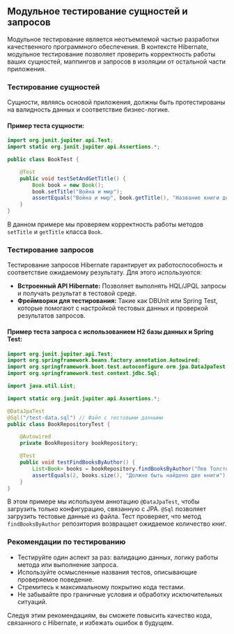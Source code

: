 ## Модульное тестирование сущностей и запросов

Модульное тестирование является неотъемлемой частью разработки качественного программного обеспечения. В контексте Hibernate, модульное тестирование позволяет проверить корректность работы ваших сущностей, маппингов и запросов в изоляции от остальной части приложения. 

### Тестирование сущностей

Сущности, являясь основой приложения, должны быть протестированы на валидность данных и соответствие бизнес-логике. 

#### Пример теста сущности:

```java
import org.junit.jupiter.api.Test;
import static org.junit.jupiter.api.Assertions.*;

public class BookTest {

    @Test
    public void testSetAndGetTitle() {
        Book book = new Book();
        book.setTitle("Война и мир");
        assertEquals("Война и мир", book.getTitle(), "Название книги должно быть установлено корректно");
    }
}
```

В данном примере мы проверяем корректность работы методов `setTitle` и `getTitle` класса `Book`. 

### Тестирование запросов

Тестирование запросов Hibernate гарантирует их работоспособность и соответствие ожидаемому результату. Для этого используются:

* **Встроенный API Hibernate:** Позволяет выполнять HQL/JPQL запросы и получать результат в тестовой среде.
* **Фреймворки для тестирования:** Такие как DBUnit или Spring Test, которые помогают с настройкой тестовых данных и проверкой результатов запросов.

#### Пример теста запроса с использованием H2 базы данных и Spring Test:

```java
import org.junit.jupiter.api.Test;
import org.springframework.beans.factory.annotation.Autowired;
import org.springframework.boot.test.autoconfigure.orm.jpa.DataJpaTest;
import org.springframework.test.context.jdbc.Sql;

import java.util.List;

import static org.junit.jupiter.api.Assertions.*;

@DataJpaTest
@Sql("/test-data.sql") // Файл с тестовыми данными
public class BookRepositoryTest {

    @Autowired
    private BookRepository bookRepository;

    @Test
    public void testFindBooksByAuthor() {
        List<Book> books = bookRepository.findBooksByAuthor("Лев Толстой");
        assertEquals(2, books.size(), "Должно быть найдено две книги");
    }
}
```

В этом примере мы используем аннотацию `@DataJpaTest`, чтобы загрузить только конфигурацию, связанную с JPA. `@Sql` позволяет загрузить тестовые данные из файла. Тест проверяет, что метод `findBooksByAuthor` репозитория возвращает ожидаемое количество книг.

### Рекомендации по тестированию

* Тестируйте один аспект за раз: валидацию данных, логику работы метода или выполнение запроса.
* Используйте осмысленные названия тестов, описывающие проверяемое поведение.
* Стремитесь к максимальному покрытию кода тестами.
* Не забывайте про граничные условия и обработку исключительных ситуаций.

Следуя этим рекомендациям, вы сможете повысить качество кода, связанного с Hibernate, и избежать ошибок в будущем.
